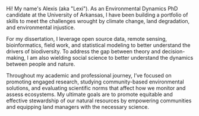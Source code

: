 Hi! My name's Alexis (aka "Lexi"). As an Environmental Dynamics PhD candidate at the University of Arkansas, I have been building a portfolio of skills to meet the challenges wrought by climate change, land degradation, and environmental injustice. 

For my dissertation, I leverage open source data, remote sensing, bioinformatics, field work, and statistical modeling to better understand the drivers of biodiversity. To address the gap between theory and decision-making, I am also wielding social science to better understand the dynamics between people and nature. 

Throughout my academic and professional journey, I’ve focused on promoting engaged research, studying community-based environmental solutions, and evaluating scientific norms that affect how we monitor and assess ecosystems. My ultimate goals are to promote equitable and effective stewardship of our natural resources by empowering communities and equipping land managers with the necessary science.
